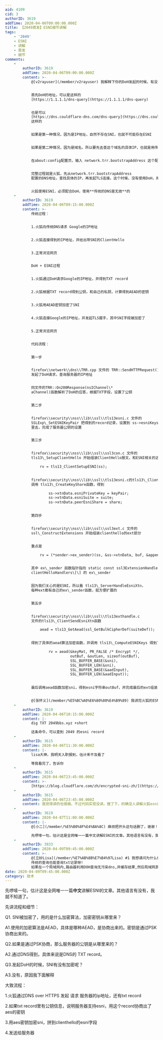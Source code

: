 ```yaml
---
aid: 4109
cid: 3
authorID: 3619
addTime: 2020-04-06T09:00:00.000Z
title: 【2049首发】ESNI细节讲解
tags:
    - '2049'
    - ESNI
    - 讲解
    - 首发
    - 细节
comments:
    -
        authorID: 3619
        addTime: 2020-04-06T09:00:00.000Z
        content: >-
            @[v2rayuser](/member/v2rayuser) 我解释下你的DoH发起的时候，有没有ESNI的问题。


            首先DoH的地址，可以是这样的
            [https://1.1.1.1/dns-query](https://1.1.1.1/dns-query)


            也是可以
            [https://dns.couldflare-dns.com/dns-query](https://dns.couldflare-dns.com/dns-query)
            这样的


            如果是第一种情况，因为是IP地址，自然不存在SNI，也就不可能存在ESNI


            如果是第二种情况，因为是域名，所以要先去查这个域名的具体IP，也就是用传统的DNS查找


            在about:config配置页，输入 network.trr.bootstrapAddress 这个配置后面填入具体的DNS地址


            完整过程就是火狐，先从network.trr.bootstrapAddress
            配置的DNS地址，查找具体的IP，再发起TLS连接。这个时候，没有使用DoH，用的是传统的DNS，所以SNI没有加密


            火狐使用ESNI，必须配合DoH，使用**传统的DNS是无效**的
    -
        authorID: 3619
        addTime: 2020-04-06T09:15:00.000Z
        content: >-
            传统过程：


            1.火狐向传统DNS请求 Google的IP地址


            2.火狐连接得到的IP地址，并给出带SNI的ClientHello


            3.正常浏览网页


            DoH + ESNI过程


            1.火狐通过DoH请求Google的IP地址，并得到TXT record


            2.火狐根据TXT record得到公钥，和自己的私钥，计算得到AEAD的密钥


            3.火狐用AEAD密钥加密了SNI


            4.火狐连接Google的IP地址，并发起TLS握手，其中SNI字段被加密了


            5.正常浏览网页


            代码流程：


            第一步


            firefox\\netwerk\\dns\\TRR.cpp 文件的 TRR::SendHTTPRequest()
            发起了DoH请求，查询服务器的IP地址


            同文件的TRR::On200Response(nsIChannel\*
            aChannel)函数解析了DoH的应答，根据TXT字段，设置了公钥


            第二步


            firefox\\security\\nss\\lib\\ssl\\tls13esni.c 文件的
            SSLExp\_SetESNIKeyPair 把得到的record记录，设置到 ss->esniKeys = keys;
            里去，完成了服务器公钥的设置


            第三步


            firefox\\security\\nss\\lib\\ssl\\ssl3con.c 文件的
            tls13\_SetupClientHello 开始组装ClientHello报文，和ESNI相关的这行

                rv = tls13_ClientSetupESNI(ss);
                

            firefox\\security\\nss\\lib\\ssl\\tls13esni.c的tls13\_ClientSetupESNI函数
            调用 tls13\_CreateKeyShare函数，得到

                    ss->xtnData.esniPrivateKey = keyPair;
                    ss->xtnData.esniSuite = suite;
                    ss->xtnData.peerEsniShare = share;
                

            第四步


            firefox\\security\\nss\\lib\\ssl\\ssl3ext.c 文件的
            ssl\_ConstructExtensions 开始组装clienthello的ext部分


            重点是

                rv = (*sender->ex_sender)(ss, &ss->xtnData, buf, &append);
                

            其中 ex\_sender 函数指针指向 static const ssl3ExtensionHandler
            clientHelloHandlers\[\] 的 ex\_sender


            因为我们关心的是ESNI，所以看 tls13\_ServerHandleEsniXtn，
            每种ext都有自己的ex\_sender函数，挺方便扩展的


            第五步


            firefox\\security\\nss\\lib\\ssl\\tls13exthandle.c
            文件的tls13\_ClientSendEsniXtn函数

                aead = tls13_GetAead(ssl_GetBulkCipherDef(suiteDef));
                

            得到了具体的aead算法加密函数，并调用 tls13\_ComputeESNIKeys 得到了AEAD的密钥

                    rv = aead(&keyMat, PR_FALSE /* Encrypt */,
                              outBuf, &outLen, sizeof(outBuf),
                              SSL_BUFFER_BASE(&sni),
                              SSL_BUFFER_LEN(&sni),
                              SSL_BUFFER_BASE(&aadInput),
                              SSL_BUFFER_LEN(&aadInput));
                

            最后调用aead函数加密sni，得到esni字符串outBuf，并完成最后的ext组装！


            @[张怀义](/member/%E5%BC%A0%E6%80%80%E4%B9%89) 我讲完火狐的ESNI加密流程代码分析了
    -
        authorID: 3619
        addTime: 2020-04-06T10:15:00.000Z
        content: |-
            dig TXT 2049bbs.xyz +short

            这条命令，可以查到 2049 的esni record
    -
        authorID: 3615
        addTime: 2020-04-06T11:30:00.000Z
        content: |-
            lisa大神，我明天入职报到，估计来不及看了

            等我看完了，告诉你
    -
        authorID: 3615
        addTime: 2020-04-06T23:45:00.000Z
        content: >-
            [https://blog.cloudflare.com/zh/encrypted-sni-zh/](https://blog.cloudflare.com/zh/encrypted-sni-zh/)
    -
        authorID: 3615
        addTime: 2020-04-06T23:45:00.000Z
        content: 我觉得讲的也很细，不过代码实现没讲。搜了下，的确没人讲解火狐esni代码实现的文章
    -
        authorID: 3619
        addTime: 2020-04-07T11:00:00.000Z
        content: |-
            @[小二](/member/%E5%B0%8F%E4%BA%8C) 麻烦把开头这句话删了，谢谢！

            先啰嗦一句，估计这是全网唯一一篇中文讲解ESNI的文章。其他语言有没有，我就不知道了。
    -
        authorID: 3933
        addTime: 2020-04-09T09:45:00.000Z
        content: >-
            @[立紗Lisa](/member/%E7%AB%8B%E7%B4%97Lisa) #1 我想请问为什么使用传统的DNS是无效的呢?
            传统的查询也能查询txt记录呀!
            如果在一个局域网内,路由器利用DOH查询无污染dns,并缓存结果,然后局域网其他机器用传统dns方式向路由器查询,为什么esni也不起作用呢?
date: 2020-04-09T09:45:00.000Z
category: 技术
---
```


先啰嗦一句，估计这是全网唯一一篇**中文**讲解ESNI的文章。其他语言有没有，我就不知道了。

先讲流程和细节：

Q1. SNI被加密了，用的是什么加密算法，加密密钥从哪里来？

A1.使用的加密算法是AEAD，具体是哪种AEAD，是协商出来的。密钥是通过PSK协商出来的。

Q2.如果是通过PSK协商，那么服务器的公钥是从哪里来的？

A2.通过DNS得到，具体来说是DNS的 TXT record。

Q3.发起DoH的时候，SNI有没有加密呢？

A3.没有，原因我下面解释

大致流程：

1.火狐通过DNS over HTTPS 发起 请求 服务器的ip地址，还有txt record

2.如果txt record里有公钥信息，说明服务器支持esni，用这个record协商出了aes的密钥

3.用aes密钥加密sni，拼到clienthello的esni字段

4.发送给服务器
